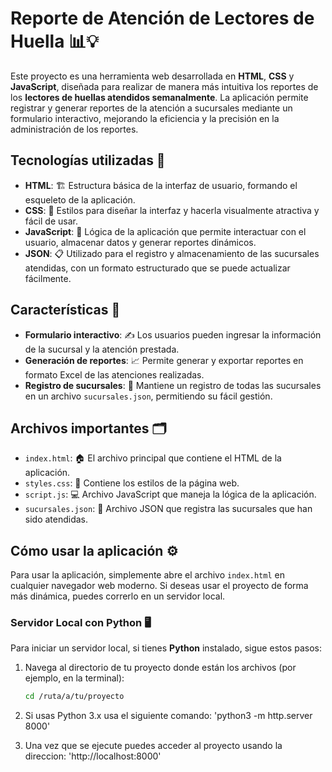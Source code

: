 # Reporte de Atención de Lectores de Huella 📊💡

Este proyecto es una herramienta web desarrollada en **HTML**, **CSS** y **JavaScript**, diseñada para realizar de manera más intuitiva los reportes de los **lectores de huellas atendidos semanalmente**. La aplicación permite registrar y generar reportes de la atención a sucursales mediante un formulario interactivo, mejorando la eficiencia y la precisión en la administración de los reportes.

## Tecnologías utilizadas 🚀

- **HTML**: 🏗️ Estructura básica de la interfaz de usuario, formando el esqueleto de la aplicación.
- **CSS**: 🎨 Estilos para diseñar la interfaz y hacerla visualmente atractiva y fácil de usar.
- **JavaScript**: 🧠 Lógica de la aplicación que permite interactuar con el usuario, almacenar datos y generar reportes dinámicos.
- **JSON**: 📋 Utilizado para el registro y almacenamiento de las sucursales atendidas, con un formato estructurado que se puede actualizar fácilmente.
  
## Características 📌

- **Formulario interactivo**: ✍️ Los usuarios pueden ingresar la información de la sucursal y la atención prestada.
- **Generación de reportes**: 📈 Permite generar y exportar reportes en formato Excel de las atenciones realizadas.
- **Registro de sucursales**: 🏢 Mantiene un registro de todas las sucursales en un archivo `sucursales.json`, permitiendo su fácil gestión.

## Archivos importantes 🗂️

- `index.html`: 🏠 El archivo principal que contiene el HTML de la aplicación.
- `styles.css`: 🎨 Contiene los estilos de la página web.
- `script.js`: 💻 Archivo JavaScript que maneja la lógica de la aplicación.
- `sucursales.json`: 📝 Archivo JSON que registra las sucursales que han sido atendidas.

## Cómo usar la aplicación ⚙️

Para usar la aplicación, simplemente abre el archivo `index.html` en cualquier navegador web moderno. Si deseas usar el proyecto de forma más dinámica, puedes correrlo en un servidor local.

### Servidor Local con Python 🖥️

Para iniciar un servidor local, si tienes **Python** instalado, sigue estos pasos:

1. Navega al directorio de tu proyecto donde están los archivos (por ejemplo, en la terminal):
   ```bash
   cd /ruta/a/tu/proyecto

2. Si usas Python 3.x usa el siguiente comando:
   'python3 -m http.server 8000'

4. Una vez que se ejecute puedes acceder al proyecto usando la direccion:
     'http://localhost:8000'


